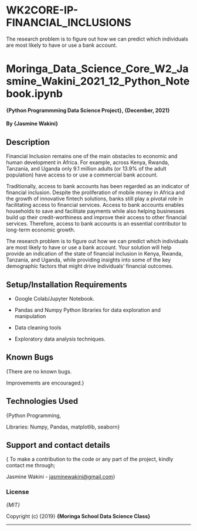# WK2CORE-IP-FINANCIAL_INCLUSIONS

The research problem is to figure out how we can predict which individuals are most likely to have or use a bank account. 

# Moringa_Data_Science_Core_W2_Jasmine_Wakini_2021_12_Python_Notebook.ipynb

#### {Python Programmming Data Science Project}, {December, 2021}
#### By **{Jasmine Wakini}**
## Description
Financial Inclusion remains one of the main obstacles to economic and human development in Africa. For example, across Kenya, Rwanda, Tanzania, and Uganda only 9.1 million adults (or 13.9% of the adult population) have access to or use a commercial bank account.

Traditionally, access to bank accounts has been regarded as an indicator of financial inclusion. Despite the proliferation of mobile money in Africa and the growth of innovative fintech solutions, banks still play a pivotal role in facilitating access to financial services. Access to bank accounts enables households to save and facilitate payments while also helping businesses build up their credit-worthiness and improve their access to other financial services. Therefore, access to bank accounts is an essential contributor to long-term economic growth.

The research problem is to figure out how we can predict which individuals are most likely to have or use a bank account. Your solution will help provide an indication of the state of financial inclusion in Kenya, Rwanda, Tanzania, and Uganda, while providing insights into some of the key demographic factors that might drive individuals’ financial outcomes.

## Setup/Installation Requirements

* Google Colab/Jupyter Notebook.

* Pandas and Numpy Python libraries for data exploration and manipulation

* Data cleaning tools

* Exploratory data analysis techniques.

## Known Bugs
{There are no known bugs.

Improvements are encouraged.}

## Technologies Used

{Python Programming, 

Libraries: Numpy, Pandas, matplotlib, seaborn}

## Support and contact details

{ To make a contribution to the code or any part of the project, kindly contact me through; 

Jasmine Wakini - jasminewakini@gmail.com}

### License

*{MIT}*

Copyright (c) {2019} **{Moringa School Data Science Class}**
  ****
